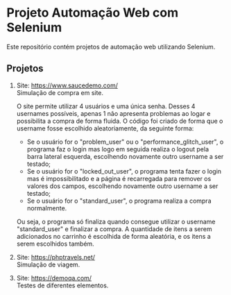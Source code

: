 # Projeto Automação Web com Selenium

Este repositório contém projetos de automação web utilizando Selenium.

## Projetos

1. Site: https://www.saucedemo.com/ \
   Simulação de compra em site.

   O site permite utilizar 4 usuários e uma única senha. Desses 4 usernames possíveis, apenas 1 não apresenta problemas ao logar e possibilita a compra de forma fluida. 
   O código foi criado de forma que o username fosse escolhido aleatoriamente, da seguinte forma:
   - Se o usuário for o "problem_user" ou o "performance_glitch_user", o programa faz o login mas logo em seguida realiza o logout pela barra lateral esquerda, escolhendo novamente outro username a ser testado;
   - Se o usuário for o "locked_out_user", o programa tenta fazer o login mas é impossibilitado e a página é recarregada para remover os valores dos campos, escolhendo novamente outro username a ser testado;
   - Se o usuário for o "standard_user", o programa realiza a compra normalmente.
   
   Ou seja, o programa só finaliza quando consegue utilizar o username "standard_user" e finalizar a compra. A quantidade de itens a serem adicionados no carrinho é escolhida de forma aleatória, e os itens a serem escolhidos também.

1. Site: https://phptravels.net/ \
   Simulação de viagem.

2. Site: https://demoqa.com/ \
   Testes de diferentes elementos.